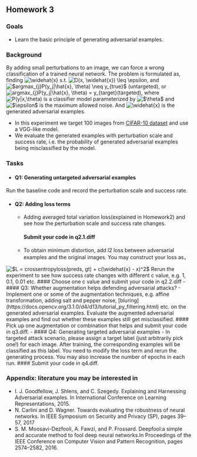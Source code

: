 ## Homework 3

### Goals
 * Learn the basic principle of generating adversarial examples.
### Background
By adding small perturbations to an image, we can force a wrong classification of a trained neural network. The problem is formulated as, finding <img src="https://latex.codecogs.com/gif.latex?\widehat{x}" title="\widehat{x}" />
s.t. <img src="https://latex.codecogs.com/gif.latex?D(x,&space;\widehat{x})&space;\leq&space;\epsilon" title="D(x, \widehat{x}) \leq \epsilon" />, 
and <img src="https://latex.codecogs.com/gif.latex?argmax_{j}P(y_j|\hat{x},&space;\theta)&space;\neq&space;y_{true}" title="$argmax_{j}P(y_j|\hat{x}, \theta) \neq y_{true}$" /> (untargeted),
or <img src="https://latex.codecogs.com/gif.latex?argmax_{j}P(y_j|\hat{x},&space;\theta)&space;=&space;y_{target}" title="argmax_{j}P(y_j|\hat{x}, \theta) = y_{target}" />(targeted), where <img src="https://latex.codecogs.com/gif.latex?P(y|x,\theta)" title="P(y|x,\theta)" /> is a classifier model parameterized by <img src="https://latex.codecogs.com/gif.latex?\theta" title="$\theta$" /> and <img src="https://latex.codecogs.com/gif.latex?\epsilon" title="$\epsilon$" /> is the maximum allowed noise. And <img src="https://latex.codecogs.com/gif.latex?\widehat{x}" title="\widehat{x}" /> is the generated adversarial examples.

* In this experiment we target 100 images from [CIFAR-10 dataset](https://www.cs.toronto.edu/~kriz/cifar.html) and use a VGG-like model.
* We evaluate the generated examples with perturbation scale and success rate, i.e. the  probability of generated adversarial examples being misclassified by the model.


### Tasks

- #### Q1: Generating untargeted adversarial examples
 Run the baseline code and record the perturbation scale and success rate.

- #### Q2: Adding loss terms
   - Adding averaged total variation loss(explained in Homework2) and see how the perturbation scale and success rate changes.
     #### Submit your code in q2.1.diff
  - To obtain minimum distortion, add l2 loss between adversarial examples and the original images.
    You may construct your loss as，
<img src="https://latex.codecogs.com/gif.latex?L&space;=&space;crossentropyloss(preds,&space;gt)&space;&plus;&space;c(\widehat{x}&space;-&space;x)^2" title="$L = crossentropyloss(preds, gt) + c(\widehat{x} - x)^2$" />
Rerun the experiment to see how success rate changes with different c value, e.g. 1, 0.1, 0.01 etc.
    #### Choose one c value and submit your code in q2.2.diff
- #### Q3: Whether augmentation helps defending adversarial attacks?
  - Implement one or some of the augmentation techniques, e.g. affine transformation, adding salt and pepper noise, [bluring](https://docs.opencv.org/3.1.0/d4/d13/tutorial_py_filtering.html) etc. on the generated adversarial examples. Evaluate the augmented adversarial examples and find out whether these examples still get misclassified.
    #### Pick up one augmentation or combination that helps and submit your code in q3.diff.
- #### Q4: Generating targeted adversarial examples
  - In targeted attack scenario, please assign a target label (just arbitrarily pick one!) for each image. After training, the corresponding examples will be classified as this label. You need to modify the loss term and rerun the generating process. You may also increase the number of epochs in each run.
     #### Submit your code in q4.diff.


### Appendix: literature you may be interested in
- I. J. Goodfellow, J. Shlens, and C. Szegedy. Explaining and Harnessing Adversarial examples. In International Conference on Learning Representations, 2015.
- N. Carlini and D. Wagner. Towards evaluating the robustness of neural networks. In IEEE Symposium on Security and Privacy (SP), pages 39–57, 2017
- S. M. Moosavi-Dezfooli, A. Fawzi, and P. Frossard. Deepfool:a simple and accurate method to fool deep neural networks.In Proceedings of the IEEE Conference on Computer Vision and Pattern Recognition, pages 2574–2582, 2016.

